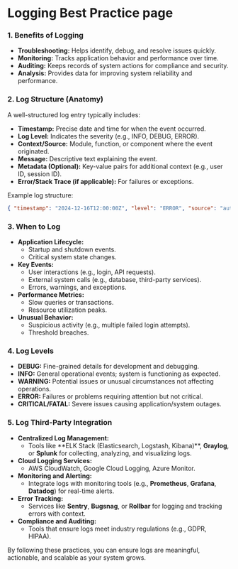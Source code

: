 # Logging Best Practice page

### **1. Benefits of Logging**

- **Troubleshooting:** Helps identify, debug, and resolve issues quickly.
- **Monitoring:** Tracks application behavior and performance over time.
- **Auditing:** Keeps records of system actions for compliance and security.
- **Analysis:** Provides data for improving system reliability and performance.

### **2. Log Structure (Anatomy)**

A well-structured log entry typically includes:

- **Timestamp:** Precise date and time for when the event occurred.
- **Log Level:** Indicates the severity (e.g., INFO, DEBUG, ERROR).
- **Context/Source:** Module, function, or component where the event originated.
- **Message:** Descriptive text explaining the event.
- **Metadata (Optional):** Key-value pairs for additional context (e.g., user ID, session ID).
- **Error/Stack Trace (if applicable):** For failures or exceptions.

Example log structure:

```json
{ "timestamp": "2024-12-16T12:00:00Z", "level": "ERROR", "source": "auth_service", "message": "Failed to authenticate user", "user_id": "12345", "error": "Invalid password" }
```

### **3. When to Log**

- **Application Lifecycle:**
  - Startup and shutdown events.
  - Critical system state changes.
- **Key Events:**
  - User interactions (e.g., login, API requests).
  - External system calls (e.g., database, third-party services).
  - Errors, warnings, and exceptions.
- **Performance Metrics:**
  - Slow queries or transactions.
  - Resource utilization peaks.
- **Unusual Behavior:**
  - Suspicious activity (e.g., multiple failed login attempts).
  - Threshold breaches.

### **4. Log Levels**

- **DEBUG:** Fine-grained details for development and debugging.
- **INFO:** General operational events; system is functioning as expected.
- **WARNING:** Potential issues or unusual circumstances not affecting operations.
- **ERROR:** Failures or problems requiring attention but not critical.
- **CRITICAL/FATAL:** Severe issues causing application/system outages.

### **5. Log Third-Party Integration**

- **Centralized Log Management:**
  - Tools like \*\*ELK Stack (Elasticsearch, Logstash, Kibana)\*\*, **Graylog**, or **Splunk** for collecting, analyzing, and visualizing logs.
- **Cloud Logging Services:**
  - AWS CloudWatch, Google Cloud Logging, Azure Monitor.
- **Monitoring and Alerting:**
  - Integrate logs with monitoring tools (e.g., **Prometheus**, **Grafana**, **Datadog**) for real-time alerts.
- **Error Tracking:**
  - Services like **Sentry**, **Bugsnag**, or **Rollbar** for logging and tracking errors with context.
- **Compliance and Auditing:**
  - Tools that ensure logs meet industry regulations (e.g., GDPR, HIPAA).

By following these practices, you can ensure logs are meaningful, actionable, and scalable as your system grows.
